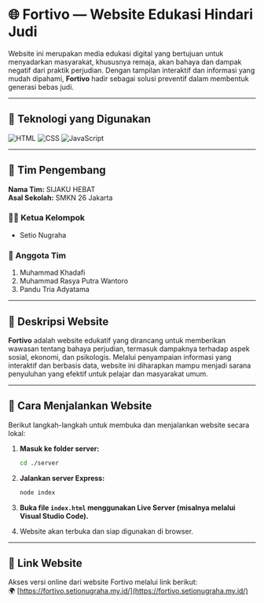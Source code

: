 # 🌐 Fortivo — Website Edukasi Hindari Judi

Website ini merupakan media edukasi digital yang bertujuan untuk menyadarkan masyarakat, khususnya remaja, akan bahaya dan dampak negatif dari praktik perjudian. Dengan tampilan interaktif dan informasi yang mudah dipahami, **Fortivo** hadir sebagai solusi preventif dalam membentuk generasi bebas judi.

---

## 🧰 Teknologi yang Digunakan

![HTML](https://img.shields.io/badge/HTML-E34F26?style=flat&logo=html5&logoColor=white)
![CSS](https://img.shields.io/badge/CSS-1572B6?style=flat&logo=css3&logoColor=white)
![JavaScript](https://img.shields.io/badge/JavaScript-F7DF1E?style=flat&logo=javascript&logoColor=black)

---

## 👥 Tim Pengembang

**Nama Tim:** SIJAKU HEBAT  
**Asal Sekolah:** SMKN 26 Jakarta

### 👨‍💼 Ketua Kelompok
- Setio Nugraha

### 👥 Anggota Tim
1. Muhammad Khadafi  
2. Muhammad Rasya Putra Wantoro  
3. Pandu Tria Adyatama  

---

## 📖 Deskripsi Website

**Fortivo** adalah website edukatif yang dirancang untuk memberikan wawasan tentang bahaya perjudian, termasuk dampaknya terhadap aspek sosial, ekonomi, dan psikologis. Melalui penyampaian informasi yang interaktif dan berbasis data, website ini diharapkan mampu menjadi sarana penyuluhan yang efektif untuk pelajar dan masyarakat umum.

---

## 🚀 Cara Menjalankan Website

Berikut langkah-langkah untuk membuka dan menjalankan website secara lokal:

1. **Masuk ke folder server:**
   ```bash
   cd ./server
   ```

2. **Jalankan server Express:**
   ```bash
   node index
   ```

3. **Buka file `index.html` menggunakan Live Server (misalnya melalui Visual Studio Code).**

4. Website akan terbuka dan siap digunakan di browser.

---

## 🔗 Link Website

Akses versi online dari website Fortivo melalui link berikut:  
🌍 [https://fortivo.setionugraha.my.id/](https://fortivo.setionugraha.my.id/)
